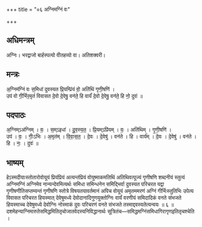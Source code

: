 +++
title = "०६ अग्निमग्निं वः"

+++
## अधिमन्त्रम्
अग्निः। भरद्वाजो बार्हस्पत्यो वीतहव्यो वा। अतिशक्वरी।

## मन्त्रः
अ॒ग्निम॑ग्निं वः स॒मिधा॑ दुवस्यत प्रि॒यम्प्रि॑यं वो॒ अति॑थिं गृणी॒षणि॑ ।  
उप॑ वो गी॒र्भिर॒मृतं॑ विवासत दे॒वो दे॒वेषु॒ वन॑ते॒ हि वार्यं॑ दे॒वो दे॒वेषु॒ वन॑ते॒ हि नो॒ दुवः॑ ॥

## पदपाठः
अ॒ग्निम्ऽअ॑ग्निम् । वः॒ । स॒म्ऽइधा॑ । दु॒व॒स्य॒त॒ । प्रि॒यम्ऽप्रि॑यम् । वः॒ । अति॑थिम् । गृ॒णी॒षणि॑ ।  
उप॑ । वः॒ । गीः॒ऽभिः । अ॒मृत॑म् । वि॒वा॒स॒त॒ । दे॒वः । दे॒वेषु॑ । वन॑ते । हि । वार्य॑म् । दे॒वः । दे॒वेषु॑ । वन॑ते । हि । नः॒ । दुवः॑ ॥

## भाष्यम्
हेऽस्मदीयाःस्तोतारोवोयूयं प्रियंप्रियं अत्यन्तंप्रियं वोयुष्माकमतिथिं अतिथिवत्पूज्यं गृणीषणि शब्दनीयं स्तुत्यं अग्निमग्निं अग्निमेव नान्यन्देवमित्यर्थः समिधा समिन्धनेन समिद्भिर्वा दुवस्यत परिचरत यद्वा गृणीषणीतिसप्तम्यन्तं गृणीषणि स्तोत्रे विषयतयावर्तमानं अपिच वोयूयं अमृतममरणं अग्निं गीर्भिःस्तुतिभिः उपेत्य विवासत परिचरत हियस्मात् देवेषुमध्ये देवोदानादिगुणयुक्तोग्निः वार्यं वरणीयं समिदादिकं वनते संभजते हियस्माच्च देवेषुमध्ये देवोग्निः नोस्माकं दुवः परिचरणं वनते संभजते तस्माद्दवस्यतेत्यन्वयः ॥ ६ ॥ दशमेहन्याग्निमारुतेसमिद्धमितितृचोजातवेदस्यनिविद्धानार्थः सूत्रितंच—समिद्धमग्निंसमिधागिरागृणइतितृचश्चेति ।